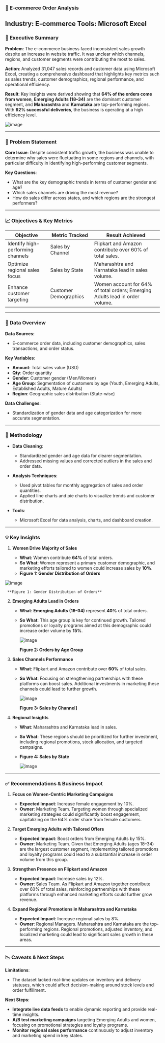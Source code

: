 ### 🛒 **E-commerce Order Analysis**

**Industry**: E-commerce
**Tools**: Microsoft Excel
---

### 🚀 **Executive Summary**

**Problem**:
The e-commerce business faced inconsistent sales growth despite an increase in website traffic. It was unclear which channels, regions, and customer segments were contributing the most to sales.

**Action**:
Analyzed 31,047 sales records and customer data using Microsoft Excel, creating a comprehensive dashboard that highlights key metrics such as sales trends, customer demographics, regional performance, and operational efficiency.

**Result**:
Key insights were derived showing that **64% of the orders come from women**, **Emerging Adults (18–34)** are the dominant customer segment, and **Maharashtra** and **Karnataka** are top-performing regions. With **92% successful deliveries**, the business is operating at a high efficiency level.

![image](https://github.com/user-attachments/assets/8ac9292a-be0e-41e5-9bbc-e1a017c1ce15)

---

### 🎯 **Problem Statement**

**Core Issue**:
Despite consistent traffic growth, the business was unable to determine why sales were fluctuating in some regions and channels, with particular difficulty in identifying high-performing customer segments.

**Key Questions**:

* What are the key demographic trends in terms of customer gender and age?
* Which sales channels are driving the most revenue?
* How do sales differ across states, and which regions are the strongest performers?

---

### 📈 **Objectives & Key Metrics**

| **Objective**                     | **Metric Tracked**    | **Result Achieved**                                                          |
| --------------------------------- | --------------------- | ---------------------------------------------------------------------------- |
| Identify high-performing channels | Sales by Channel      | Flipkart and Amazon contribute over 60% of total sales.                      |
| Optimize regional sales focus     | Sales by State        | Maharashtra and Karnataka lead in sales volume.                              |
| Enhance customer targeting        | Customer Demographics | Women account for 64% of total orders; Emerging Adults lead in order volume. |

---

### 📂 **Data Overview**

**Data Sources**:

* E-commerce order data, including customer demographics, sales transactions, and order status.

**Key Variables**:

* **Amount**: Total sales value (USD)
* **Qty**: Order quantity
* **Gender**: Customer gender (Men/Women)
* **Age Group**: Segmentation of customers by age (Youth, Emerging Adults, Established Adults, Mature Adults)
* **Region**: Geographic sales distribution (State-wise)

**Data Challenges**:

* Standardization of gender data and age categorization for more accurate segmentation.

---

### 🔧 **Methodology**

* **Data Cleaning**:

  * Standardized gender and age data for clearer segmentation.
  * Addressed missing values and corrected outliers in the sales and order data.

* **Analysis Techniques**:

  * Used pivot tables for monthly aggregation of sales and order quantities.
  * Applied line charts and pie charts to visualize trends and customer distribution.

* **Tools**:

  * Microsoft Excel for data analysis, charts, and dashboard creation.

---

### 💡 **Key Insights**

1. **Women Drive Majority of Sales**

   * **What**: Women contribute **64%** of total orders.
   * **So What**: Women represent a primary customer demographic, and marketing efforts tailored to women could increase sales by **10%**.
   * **Figure 1: Gender Distribution of Orders**

![image](https://github.com/user-attachments/assets/e7b3a9ae-a8aa-4594-b11b-69c14ce83860)
    
     **Figure 1: Gender Distribution of Orders**


2. **Emerging Adults Lead in Orders**

   * **What**: **Emerging Adults (18–34)** represent **40%** of total orders.
   * **So What**: This age group is key for continued growth. Tailored promotions or loyalty programs aimed at this demographic could increase order volume by **15%**.

      ![image](https://github.com/user-attachments/assets/91ed7d1b-7ff8-49a1-be04-d918df68d651)

      **Figure 2: Orders by Age Group**


3. **Sales Channels Performance**

   * **What**: Flipkart and Amazon contribute over **60%** of total sales.
   * **So What**: Focusing on strengthening partnerships with these platforms can boost sales. Additional investments in marketing these channels could lead to further growth.

      ![image](https://github.com/user-attachments/assets/4c42a244-ccd2-41bf-a997-e9e06d1d17d0)

     **Figure 3: Sales by Channel]**

4. **Regional Insights**

   * **What**: Maharashtra and Karnataka lead in sales.
   * **So What**: These regions should be prioritized for further investment, including regional promotions, stock allocation, and targeted campaigns.
   * **Figure 4: Sales by State**

     ![image](https://github.com/user-attachments/assets/faa6152d-f218-4009-8b31-9979bd94ca50)


---

### ✅ **Recommendations & Business Impact**

1. **Focus on Women-Centric Marketing Campaigns**

   * **Expected Impact**: Increase female engagement by 10%.
   * **Owner**: Marketing Team.
     Targeting women through specialized marketing strategies could significantly boost engagement, capitalizing on the 64% order share from female customers.

2. **Target Emerging Adults with Tailored Offers**

   * **Expected Impact**: Boost orders from Emerging Adults by 15%.
   * **Owner**: Marketing Team.
     Given that Emerging Adults (ages 18–34) are the largest customer segment, implementing tailored promotions and loyalty programs could lead to a substantial increase in order volume from this group.

3. **Strengthen Presence on Flipkart and Amazon**

   * **Expected Impact**: Increase sales by 12%.
   * **Owner**: Sales Team.
     As Flipkart and Amazon together contribute over 60% of total sales, reinforcing partnerships with these platforms through enhanced marketing efforts could further grow revenue.

4. **Expand Regional Promotions in Maharashtra and Karnataka**

   * **Expected Impact**: Increase regional sales by 8%.
   * **Owner**: Regional Managers.
     Maharashtra and Karnataka are the top-performing regions. Regional promotions, adjusted inventory, and localized marketing could lead to significant sales growth in these areas.

---

### 📉 **Caveats & Next Steps**

**Limitations**:

* The dataset lacked real-time updates on inventory and delivery statuses, which could affect decision-making around stock levels and order fulfillment.

**Next Steps**:

* **Integrate live data feeds** to enable dynamic reporting and provide real-time insights.
* **A/B test marketing campaigns** targeting Emerging Adults and women, focusing on promotional strategies and loyalty programs.
* **Monitor regional sales performance** continuously to adjust inventory and marketing spend in key states.



